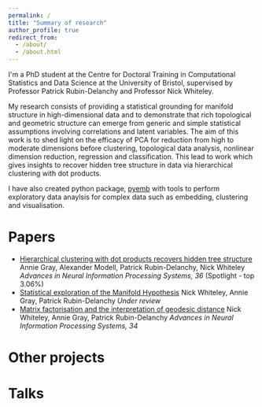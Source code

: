 ```yaml
---
permalink: /
title: "Summary of research"
author_profile: true
redirect_from: 
  - /about/
  - /about.html
---
```


I'm a PhD student at the Centre for Doctoral Training in Computational Statistics and Data Science at the University of Bristol, supervised by Professor Patrick Rubin-Delanchy and Professor Nick Whiteley.

My research consists of providing a statistical grounding for manifold structure in high-dimensional data and to demonstrate that rich topological and geometric structure can emerge from generic and simple statistical assumptions involving correlations and latent variables. The aim of this work is to shed light on the efficacy of PCA for reduction from high to moderate dimensions before clustering, topological data analysis, nonlinear dimension reduction, regression and classification. This lead to work which gives insights to recover hidden tree structure in data via hierarchical clustering with dot products.

I have also created python package, [pyemb](https://github.com/pyemb/pyemb) with tools to perform exploratory data anaylsis for complex data such as embedding, clustering and visualisation. 


Papers
======

* [Hierarchical clustering with dot products
recovers hidden tree structure](https://proceedings.neurips.cc/paper_files/paper/2023/file/6521937507d78f327cd402401be73bf2-Paper-Conference.pdf)
Annie Gray, Alexander Modell, Patrick Rubin-Delanchy, Nick Whiteley
 *Advances in Neural Information Processing Systems, 36* (Spotlight - top 3.06%)
 * [Statistical exploration of the Manifold Hypothesis](https://arxiv.org/abs/2208.11665)
 Nick Whiteley, Annie Gray, Patrick Rubin-Delanchy
 *Under review*
 * [Matrix factorisation and the interpretation of
geodesic distance](https://proceedings.neurips.cc/paper/2021/file/007ff380ee5ac49ffc34442f5c2a2b86-Paper.pdf)
Nick Whiteley, Annie Gray, Patrick Rubin-Delanchy
*Advances in Neural Information Processing Systems, 34*

Other projects
====== 

Talks
======

